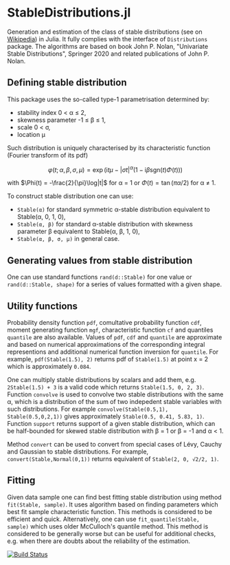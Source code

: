 # StableDistributions.jl

Generation and estimation of the class of stable distributions (see on [Wikipedia](https://en.wikipedia.org/wiki/Stable_distribution)) in Julia. It fully complies with the interface of `Distributions` package. The algorithms are based on book John P. Nolan, "Univariate Stable Distributions", Springer 2020 and related publications of John P. Nolan.

## Defining stable distribution

This package uses the so-called type-1 parametrisation determined by:
- stability index 0 < α ≤ 2,
- skewness parameter -1 ≤ β ≤ 1,
- scale 0 < σ,
- location μ

Such distribution is uniquely characterised by its characteristic function (Fourier transform of its pdf)
```math
\varphi(t; \alpha, \beta, \sigma, \mu) = \exp\big(\mathrm i t\mu -|\sigma t|^\alpha(1-\mathrm i\beta\mathrm{sgn}(t)\Phi(t))\big)
```
with $\Phi(t) = -\frac{2}{\pi}\log|t|$ for α = 1 or $\Phi(t) = \tan(\pi\alpha/2)$ for α ≠ 1.

To construct stable distribution one can use:
- `Stable(α)` for standard symmetric α-stable distribution equivalent to Stable(α, 0, 1, 0),
- `Stable(α, β)` for standard α-stable distribution with skewness parameter β equivalent to Stable(α, β, 1, 0),
- `Stable(α, β, σ, μ)` in general case.

## Generating values from stable distribution

One can use standard functions `rand(d::Stable)` for one value or `rand(d::Stable, shape)` for a series of values formatted with a given shape.

## Utility functions

Probability density function `pdf`, comultative probability function `cdf`, moment generating function `mgf`, characteristic function `cf` and quantiles `quantile` are also available. Values of `pdf`, `cdf` and `quantile` are approximate and based on numerical approximations of the corresponding integral representions and additional numerical function inversion for `quantile`. For example, `pdf(Stable(1.5), 2)` returns pdf of `Stable(1.5)` at point x = 2 which is approximately `0.084`.

One can multiply stable distributions by scalars and add them, e.g. `2Stable(1.5) + 3` is a valid code which returns `Stable(1.5, 0, 2, 3)`. Function `convolve` is used to convolve two stable distributions with the same α, which is a distribution of the sum of two indepedent stable variables with such distributions. For example `convolve(Stable(0.5,1), Stable(0.5,0,2,1))` gives approximately `Stable(0.5, 0.41, 5.83, 1)`. Function `support` returns support of a given stable distribution, which can be half-bounded for skewed stable distribution with β = 1 or β = -1 and α < 1.

Method `convert` can be used to convert from special cases of Lévy, Cauchy and Gaussian to stable distributions. For example, `convert(Stable,Normal(0,1))` returns equivalent of `Stable(2, 0, √2/2, 1)`.

## Fitting

Given data sample one can find best fitting stable distribution using method `fit(Stable, sample)`. It uses algorithm based on finding parameters which best fit sample characteristic function. This methods is considered to be efficient and quick. Alternatively, one can use `fit_quantile(Stable, sample)` which uses older McCulloch's quantile method. This method is considered to be generally worse but can be useful for additional checks, e.g. when there are doubts about the reliability of the estimation.

[![Build Status](https://github.com/jaksle/StableDistributions.jl/actions/workflows/CI.yml/badge.svg?branch=main)](https://github.com/jaksle/StableDistributions.jl/actions/workflows/CI.yml?query=branch%3Amain)
